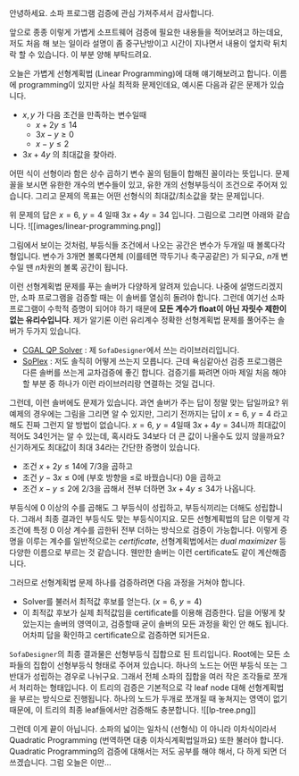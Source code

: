 안녕하세요. 소파 프로그램 검증에 관심 가져주셔서 감사합니다. 

앞으로 종종 이렇게 가볍게 소프트웨어 검증에 필요한 내용들을 적어보려고 하는데요, 저도 처음 해 보는 일이라 설명이 좀 중구난방이고 시간이 지나면서 내용이 엎치락 뒤치락 할 수 있습니다. 이 부분 양해 부탁드려요.

오늘은 가볍게 선형계획법 (Linear Programming)에 대해 얘기해보려고 합니다. 이름에 programming이 있지만 사실 최적화 문제인데요, 예시론 다음과 같은 문제가 있습니다.

- $x, y$ 가 다음 조건을 만족하는 변수일때
	- $x + 2y \leq 14$
	- $3x - y \geq 0$
	- $x - y \leq 2$
- $3x + 4y$ 의 최대값을 찾아라.

어떤 식이 선형이라 함은 상수 곱하기 변수 꼴의 텀들이 합해진 꼴이라는 뜻입니다. 문제 꼴을 보시면 유한한 개수의 변수들이 있고, 유한 개의 선형부등식이 조건으로 주어져 있습니다. 그리고 문제의 목표는 어떤 선형식의 최대값/최소값을 찾는 문제입니다. 

위 문제의 답은 $x = 6$, $y=4$ 일때 $3x+4y=34$ 입니다. 그림으로 그리면 아래와 같습니다. 
![[images/linear-programming.png]]

그림에서 보이는 것처럼, 부등식들 조건에서 나오는 공간은 변수가 두개일 때 볼록다각형입니다. 변수가 3개면 볼록다면체 (이를테면 깍두기나 축구공같은) 가 되구요, $n$개 변수일 땐 $n$차원의 볼록 공간이 됩니다.

이런 선형계획법 문제를 푸는 솔버가 다양하게 알려져 있습니다. 나중에 설명드리겠지만, 소파 프로그램을 검증할 때는 이 솔버를 열심히 돌려야 합니다. 그런데 여기선 소파 프로그램이 수학적 증명이 되어야 하기 때문에 **모든 계수가 float이 아닌 자릿수 제한이 없는 유리수입니다**. 제가 알기론 이런 유리계수 정확한 선형계획법 문제를 풀어주는 솔버가 두가지 있습니다.
- [CGAL QP Solver](https://doc.cgal.org/latest/QP_solver/index.html) : 제 `SofaDesigner`에서 쓰는 라이브러리입니다. 
- [SoPlex](https://soplex.zib.de/doc/html/EXACT.php) : 저도 솔직히 어떻게 쓰는지 모릅니다. 근데 욕심같아선 검증 프로그램은 다른 솔버를 쓰는게 교차검증에 좋긴 합니다.
검증기를 짜려면 아마 제일 처음 해야 할 부분 중 하나가 이런 라이브러리랑 연결하는 것일 겁니다.

그런데, 이런 솔버에도 문제가 있습니다. 과연 솔버가 주는 답이 정말 맞는 답일까요? 위 예제의 경우에는 그림을 그리면 알 수 있지만, 그리기 전까지는 답이 $x = 6$, $y=4$ 라고 해도 진짜 그런지 알 방법이 없습니다. $x = 6$, $y=4$일때 $3x+4y=34$니까 최대값이 적어도 34인거는 알 수 있는데, 혹시라도 34보다 더 큰 값이 나올수도 있지 않을까요? 신기하게도 최대값이 최대 34라는 간단한 증명이 있습니다.

- 조건 $x + 2y \leq 14$에 7/3을 곱하고
- 조건 $y - 3x \leq 0$에 (부호 방향을 $\leq$로 바꿨습니다) 0을 곱하고
- 조건 $x - y \leq 2$에 2/3을 곱해서
전부 더하면 $3x+4y \leq 34$가 나옵니다. 

부등식에 0 이상의 수를 곱해도 그 부등식이 성립하고, 부등식끼리는 더해도 성립합니다. 그래서 최종 결과인 부등식도 맞는 부등식이지요. 모든 선형계획법의 답은 이렇게 각 조건에 특정 0 이상 계수를 곱한뒤 전부 더하는 방식으로 검증이 가능합니다. 이렇게 증명을 이루는 계수를 일반적으로는 _certificate_, 선형계획법에서는 _dual maximizer_ 등 다양한 이름으로 부르는 것 같습니다. 웬만한 솔버는 이런 certificate도 같이 계산해줍니다. 

그러므로 선형계획법 문제 하나를 검증하려면 다음 과정을 거쳐야 합니다.
- Solver를 불러서 최적값 후보를 얻는다. ($x = 6$, $y=4$)
- 이 최적값 후보가 실제 최적값임을 certificate를 이용해 검증한다.
답을 어떻게 찾았는지는 솔버의 영역이고, 검증할때 굳이 솔버의 모든 과정을 확인 안 해도 됩니다. 어차피 답을 확인하고 certificate으로 검증하면 되거든요.

`SofaDesigner`의 최종 결과물은 선형부등식 집합으로 된 트리입니다. Root에는 모든 소파들의 집합이 선형부등식 형태로 주어져 있습니다. 하나의 노드는 어떤 부등식 또는 그 반대가 성립하는 경우로 나뉘구요. 그래서 전체 소파의 집합을 여러 작은 조각들로 쪼개서 처리하는 형태입니다. 이 트리의 검증은 기본적으로 각 leaf node 대해 선형계획법을 부르는 방식으로 진행됩니다. 하나의 노드가 두개로 쪼개질 때 놓쳐지는 영역이 없기 때문에, 이 트리의 최종 leaf들에서만 검증해도 충분합니다.
![[lp-tree.png]]

그런데 이게 끝이 아닙니다. 소파의 넓이는 일차식 (선형식) 이 아니라 이차식이라서 Quadratic Programming (번역하면 대충 이차식계획법일까요) 또한 불러야 합니다. Quadratic Programming의 검증에 대해서는 저도 공부를 해야 해서, 다 하게 되면 더 쓰겠습니다. 그럼 오늘은 이만...